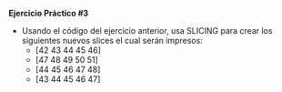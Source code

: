 **Ejercicio Práctico #3**

- Usando el código del ejercicio anterior, usa SLICING para crear los siguientes nuevos slices el cual serán impresos:
    - [42 43 44 45 46]
    - [47 48 49 50 51]
    - [44 45 46 47 48]
    - [43 44 45 46 47]

